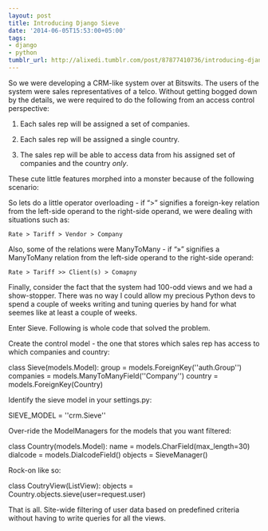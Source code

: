 ```yaml
---
layout: post
title: Introducing Django Sieve
date: '2014-06-05T15:53:00+05:00'
tags:
- django
- python
tumblr_url: http://alixedi.tumblr.com/post/87877410736/introducing-django-sieve
---
```

So we were developing a CRM-like system over at Bitswits. The users of the system were sales representatives of a telco. Without getting bogged down by the details, we were required to do the following from an access control perspective:

1. Each sales rep will be assigned a set of companies.

2. Each sales rep will be assigned a single country.

3. The sales rep will be able to access data from his assigned set of companies and the country *only*.


These cute little features morphed into a monster because of the following scenario:

So lets do a little operator overloading - if “>” signifies a foreign-key relation from the left-side operand to the right-side operand, we were dealing with situations such as:

    Rate > Tariff > Vendor > Company


Also, some of the relations were ManyToMany - if “»” signifies a ManyToMany relation from the left-side operand to the right-side operand:

    Rate > Tariff >> Client(s) > Comapny


Finally, consider the fact that the system had 100-odd views and we had a show-stopper. There was no way I could allow my precious Python devs to spend a couple of weeks writing and tuning queries by hand for what seemes like at least a couple of weeks.

Enter Sieve. Following is whole code that solved the problem.

Create the control model - the one that stores which sales rep has access to which companies and country:

class Sieve(models.Model):
    group = models.ForeignKey(''auth.Group'')
    companies = models.ManyToManyField(''Company'')
    country = models.ForeignKey(Country)

Identify the sieve model in your settings.py:

SIEVE_MODEL = ''crm.Sieve''

Over-ride the ModelManagers for the models that you want filtered:

class Country(models.Model):
        name = models.CharField(max_length=30)
        dialcode = models.DialcodeField()
        objects = SieveManager()

Rock-on like so:

class CoutryView(ListView):
    objects = Country.objects.sieve(user=request.user)

That is all. Site-wide filtering of user data based on predefined criteria without having to write queries for all the views.
